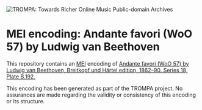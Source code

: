 ![TROMPA: Towards Richer Online Music Public-domain Archives](https://trompamusic.eu/sites/default/files/top-bar-logo_0_0.png)
                                                                                
# MEI encoding: Andante favori (WoO 57) by Ludwig van Beethoven            
                                                                                
This repository contains an [MEI](https://music-encoding.org) encoding of [Andante favori (WoO 57) by Ludwig van Beethoven, Breitkopf und Härtel edition, 1862–90. Series 18, Plate B.192.](https://imslp.org/wiki/Special:ReverseLookup/58150) 
                                                                                
This encoding has been generated as part of the TROMPA project. No assurances are made regarding the validity or consistency of this encoding or its structure.
